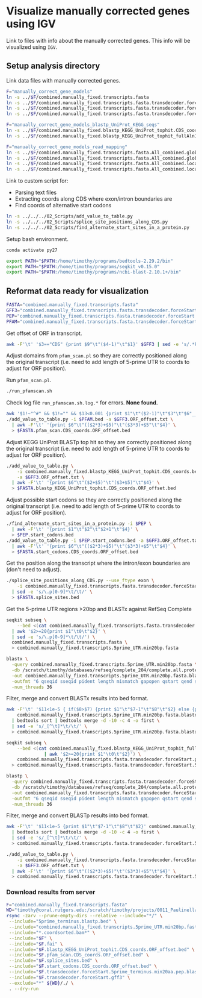 # Visualize manually corrected genes using IGV

Link to files with info about the manually corrected genes. This info will be visualized using `IGV`.

## Setup analysis directory

Link data files with manually corrected genes.

```bash
F="manually_correct_gene_models"
ln -s ../$F/combined.manually_fixed.transcripts.fasta
ln -s ../$F/combined.manually_fixed.transcripts.fasta.transdecoder.forceStart.genome.gff3
ln -s ../$F/combined.manually_fixed.transcripts.fasta.transdecoder.forceStart.gff3
ln -s ../$F/combined.manually_fixed.transcripts.fasta.transdecoder.forceStart.pep

F="manually_correct_gene_models_blastp_UniProt_KEGG_seqs"
ln -s ../$F/combined.manually_fixed.blastp_KEGG_UniProt_tophit.CDS_coords.bed
ln -s ../$F/combined.manually_fixed.blastp_KEGG_UniProt_tophit_fullAlnInfo.PEP_coords.bed

F="manually_correct_gene_models_read_mapping"
ln -s ../$F/combined.manually_fixed.transcripts.fasta.All_combined.global_mapping.coordsorted.bam
ln -s ../$F/combined.manually_fixed.transcripts.fasta.All_combined.global_mapping.coordsorted.bam.bai
ln -s ../$F/combined.manually_fixed.transcripts.fasta.All_combined.local_mapping.coordsorted.bam
ln -s ../$F/combined.manually_fixed.transcripts.fasta.All_combined.local_mapping.coordsorted.bam.bai

```

Link to custom script for:

-  Parsing text files
- Extracting coords along CDS where exon/intron boundaries are
- Find coords of alternative start codons

```bash
ln -s ../../../02_Scripts/add_value_to_table.py
ln -s ../../../02_Scripts/splice_site_positions_along_CDS.py
ln -s ../../../02_Scripts/find_alternate_start_sites_in_a_protein.py
```

Setup bash environment.

```bash
conda activate py27

export PATH="$PATH:/home/timothy/programs/bedtools-2.29.2/bin"
export PATH="$PATH:/home/timothy/programs/seqkit_v0.15.0"
export PATH="$PATH:/home/timothy/programs/ncbi-blast-2.10.1+/bin"
```

## Reformat data ready for visualization

```bash
FASTA="combined.manually_fixed.transcripts.fasta"
GFF3="combined.manually_fixed.transcripts.fasta.transdecoder.forceStart.gff3"
PEP="combined.manually_fixed.transcripts.fasta.transdecoder.forceStart.pep"
PFAM="combined.manually_fixed.transcripts.fasta.transdecoder.forceStart.pep.pfam_scan.out"
```

Get offset of ORF in transcript.

```bash
awk -F'\t' '$3=="CDS" {print $9"\t"($4-1)"\t"$1}' $GFF3 | sed -e 's/.*Parent=//' > $GFF3.ORF_offset.txt
```

Adjust domains from `pfam_scan.pl` so they are correctly positioned along the original transcript (i.e. need to add length of 5-prime UTR to coords to adjust for ORF position).

Run `pfam_scan.pl`.

```bash
./run_pfamscan.sh
```

Check log file `run_pfamscan.sh.log.*` for errors. **None found.**

```bash
awk '$1!~"^#" && $1!="" && $13<0.001 {print $1"\t"($2-1)"\t"$3"\t"$6"___"$7}' $PFAM > $PFAM.bed
./add_value_to_table.py -i $PFAM.bed -a $GFF3.ORF_offset.txt \
  | awk -F'\t' '{print $6"\t"(($2*3)+$5)"\t"($3*3)+$5"\t"$4}' \
  > $FASTA.pfam_scan.CDS_coords.ORF_offset.bed
```

Adjust KEGG UniProt BLASTp top hit so they are correctly positioned along the original transcript (i.e. need to add length of 5-prime UTR to coords to adjust for ORF position).

```bash
./add_value_to_table.py \
    -i combined.manually_fixed.blastp_KEGG_UniProt_tophit.CDS_coords.bed \
    -a $GFF3.ORF_offset.txt \
  | awk -F'\t' '{print $6"\t"($2+$5)"\t"($3+$5)"\t"$4}' \
  > $FASTA.blastp_KEGG_UniProt_tophit.CDS_coords.ORF_offset.bed
```

Adjust possible start codons so they are correctly positioned along the original transcript (i.e. need to add length of 5-prime UTR to coords to adjust for ORF position).

```bash
./find_alternate_start_sites_in_a_protein.py -i $PEP \
  | awk -F'\t' '{print $1"\t"$2"\t"$2+1"\t"$4}' \
  > $PEP.start_codons.bed
./add_value_to_table.py -i $PEP.start_codons.bed -a $GFF3.ORF_offset.txt \
  | awk -F'\t' '{print $6"\t"(($2*3)+$5)"\t"($3*3)+$5"\t"$4}' \
  > $FASTA.start_codons.CDS_coords.ORF_offset.bed
```

Get the position along the transcript where the intron/exon boundaries are (don't need to adjust).

```bash
./splice_site_positions_along_CDS.py --use_ftype exon \
    -i combined.manually_fixed.transcripts.fasta.transdecoder.forceStart.genome.gff3 \
  | sed -e 's/\.p[0-9]*\t/\t/' \
  > $FASTA.splice_sites.bed
```

Get the 5-prime UTR regions >20bp and BLASTx against RefSeq Complete

```bash
seqkit subseq \
    --bed <(cat combined.manually_fixed.transcripts.fasta.transdecoder.forceStart.gff3.ORF_offset.txt \
  | awk '$2>=20{print $1"\t0\t"$2}' \
  | sed -e 's/\.p[0-9]*\t/\t/') \
  combined.manually_fixed.transcripts.fasta \
  > combined.manually_fixed.transcripts.5prime_UTR.min20bp.fasta

blastx \
  -query combined.manually_fixed.transcripts.5prime_UTR.min20bp.fasta \
  -db /scratch/timothy/databases/refseq/complete_204/complete.all.protein.faa.gz \
  -out combined.manually_fixed.transcripts.5prime_UTR.min20bp.fasta.blastx_complete.outfmt6 \
  -outfmt "6 qseqid sseqid pident length mismatch gapopen qstart qend sstart send evalue bitscore qlen slen" \
  -num_threads 36
```

Filter, merge and convert BLASTx results into bed format.

```bash
awk -F'\t' '$11<1e-5 { if($8>$7) {print $1"\t"$7-1"\t"$8"\t"$2} else {print $1"\t"$8-1"\t"$7"\t"$2} }' \
    combined.manually_fixed.transcripts.5prime_UTR.min20bp.fasta.blastx_complete.outfmt6 \
  | bedtools sort | bedtools merge -d -10 -c 4 -o first \
  | sed -e 's/_[^\t]*\t/\t/' \
  > combined.manually_fixed.transcripts.5prime_UTR.min20bp.fasta.blastx_complete.evalue-5.merged.bed
```



```bash
seqkit subseq \
    --bed <(cat combined.manually_fixed.blastp_KEGG_UniProt_tophit_fullAlnInfo.PEP_coords.bed \
              | awk '$2>=20{print $1"\t0\t"$2}') \
    combined.manually_fixed.transcripts.fasta.transdecoder.forceStart.pep \
  > combined.manually_fixed.transcripts.fasta.transdecoder.forceStart.5prime_terminus.min20aa.pep

blastp \
  -query combined.manually_fixed.transcripts.fasta.transdecoder.forceStart.5prime_terminus.min20aa.pep \
  -db /scratch/timothy/databases/refseq/complete_204/complete.all.protein.faa.gz \
  -out combined.manually_fixed.transcripts.fasta.transdecoder.forceStart.5prime_terminus.min20aa.pep.blastp_complete.outfmt6 \
  -outfmt "6 qseqid sseqid pident length mismatch gapopen qstart qend sstart send evalue bitscore qlen slen" \
  -num_threads 36

```

Filter, merge and convert BLASTp results into bed format.

```bash
awk -F'\t' '$11<1e-5 {print $1"\t"$7-1"\t"$8"\t"$2}' combined.manually_fixed.transcripts.fasta.transdecoder.forceStart.5prime_terminus.min20aa.pep.blastp_complete.outfmt6 \
  | bedtools sort | bedtools merge -d -10 -c 4 -o first \
  | sed -e 's/_[^\t]*\t/\t/' \
  > combined.manually_fixed.transcripts.fasta.transdecoder.forceStart.5prime_terminus.min20aa.pep.blastp_complete.evalue-5.merged.bed

./add_value_to_table.py \
    -i combined.manually_fixed.transcripts.fasta.transdecoder.forceStart.5prime_terminus.min20aa.pep.blastp_complete.evalue-5.merged.bed \
    -a $GFF3.ORF_offset.txt \
  | awk -F'\t' '{print $6"\t"(($2*3)+$5)"\t"($3*3)+$5"\t"$4}' \
  > combined.manually_fixed.transcripts.fasta.transdecoder.forceStart.5prime_terminus.min20aa.pep.blastp_complete.evalue-5.merged.ORF_offset.bed
```

### Download results from server

```bash
F="combined.manually_fixed.transcripts.fasta"
WD="timothy@coral.rutgers.edu:/scratch/timothy/projects/0011_Paulinella_micropora_KR01_KEGG_pathway_analysis/03_Analysis/2021-01-19/manually_correct_gene_models_transcript_visualization/"
rsync -zarv --prune-empty-dirs --relative --include="*/" \
 --include="5prime_terminus.blastp.bed" \
 --include="combined.manually_fixed.transcripts.5prime_UTR.min20bp.fasta.blastx_complete.evalue-5.merged.bed " \
 --include="*.coordsorted.bam*" \
 --include="$F" \
 --include="$F.fai" \
 --include="$F.blastp_KEGG_UniProt_tophit.CDS_coords.ORF_offset.bed" \
 --include="$F.pfam_scan.CDS_coords.ORF_offset.bed" \
 --include="$F.splice_sites.bed" \
 --include="$F.start_codons.CDS_coords.ORF_offset.bed" \
 --include="$F.transdecoder.forceStart.5prime_terminus.min20aa.pep.blastp_complete.evalue-5.merged.ORF_offset.bed" \
 --include="$F.transdecoder.forceStart.gff3" \
 --exclude="*" ${WD}/./ \
 . --dry-run
```
